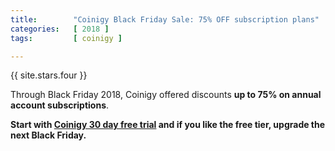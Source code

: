 ```yaml
---
title:        "Coinigy Black Friday Sale: 75% OFF subscription plans"
categories:   [ 2018 ]
tags:         [ coinigy ]

---
```


{{ site.stars.four }}

Through Black Friday 2018, Coinigy offered discounts **up to 75% on annual account subscriptions**.

<b>Start with <a rel="nofollow" href="http://bit.ly/at-cgy-2020">Coinigy 30 day free trial</a> and if you like the free tier, upgrade the next Black Friday.</b>
